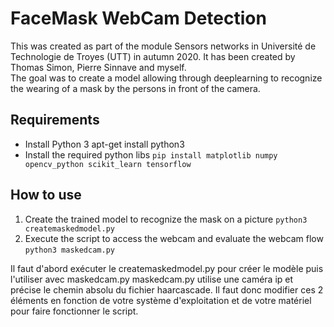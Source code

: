 # FaceMask WebCam Detection

This was created as part of the module Sensors networks in Université de Technologie de Troyes (UTT) in autumn 2020. It has been created by Thomas Simon, Pierre Sinnave and myself.  
The goal was to create a model allowing through deeplearning to recognize the wearing of a mask by the persons in front of the camera. 

## Requirements

* Install Python 3 apt-get install python3
* Install the required python libs `pip install matplotlib numpy opencv_python scikit_learn tensorflow`

## How to use
1. Create the trained model to recognize the mask on a picture `python3 createmaskedmodel.py`
2. Execute the script to access the webcam and evaluate the webcam flow `python3 maskedcam.py`

Il faut d'abord exécuter le createmaskedmodel.py pour créer le modèle puis l'utiliser avec maskedcam.py
maskedcam.py utilise une caméra ip et précise le chemin absolu du fichier haarcascade. Il faut donc modifier ces 2 éléments en fonction
de votre système d'exploitation et de votre matériel pour faire fonctionner le script.